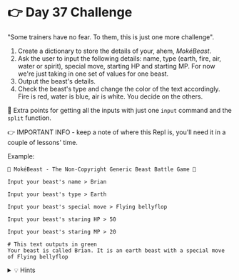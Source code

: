# 👉 Day 37 Challenge

"Some trainers have no fear. To them, this is just one more challenge".

1. Create a dictionary to store the details of your, ahem, _MokéBeast_.
2. Ask the user to input the following details: name, type (earth, fire, air, water or spirit), special move, starting HP and starting MP.  For now we're just taking in one set of values for one beast.
3. Output the beast's details.
4. Check the beast's type and change the color of the text accordingly. Fire is red, water is blue, air is white. You decide on the others.

🥳 Extra points for getting all the inputs with just one `input` command and the `split` function.

👉 IMPORTANT INFO - keep a note of where this Repl is, you'll need it in a couple of lessons' time.

Example:

```
👾 MokéBeast - The Non-Copyright Generic Beast Battle Game 👾

Input your beast's name > Brian

Input your beast's type > Earth

Input your beast's special move > Flying bellyflop

Input your beast's staring HP > 50

Input your beast's staring MP > 20

# This text outputs in green
Your beast is called Brian. It is an earth beast with a special move of Flying bellyflop
```

<details> <summary> 💡 Hints </summary>
  
- Start with your dictionary.
- You will need a `for` loop.
- Change the font color for the beast's type by using `if` statements.
- Change font color using `print("\033[XXm", end="")` - replace the XX with a [color code](https://ozzmaker.com/add-colour-to-text-in-python/).
</details>